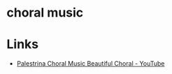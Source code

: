 # choral music

# Links

* [Palestrina Choral Music Beautiful Choral - YouTube](https://www.youtube.com/watch?v=VBEwP95zNGk)



